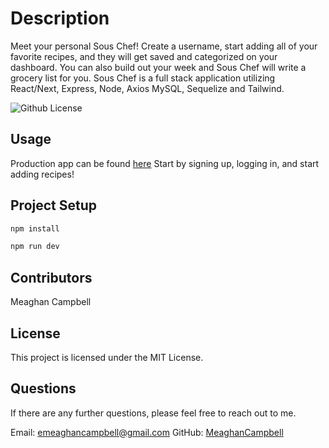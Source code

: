# Description

Meet your personal Sous Chef! Create a username, start adding all of your favorite recipes, and they will get saved and categorized on your dashboard. You can also build out your week and Sous Chef will write a grocery list for you. Sous Chef is a full stack application utilizing React/Next, Express, Node, Axios MySQL, Sequelize and Tailwind.

![Github License](https://img.shields.io/badge/license-MIT-green)

## Usage

Production app can be found [here](https://sous-chef-app.vercel.app/)
Start by signing up, logging in, and start adding recipes!

## Project Setup

```sh
npm install
```
```sh
npm run dev
```
## Contributors

Meaghan Campbell

## License

This project is licensed under the MIT License.

## Questions

If there are any further questions, please feel free to reach out to me.

Email: emeaghancampbell@gmail.com
GitHub: [MeaghanCampbell](https://github.com/MeaghanCampbell/)